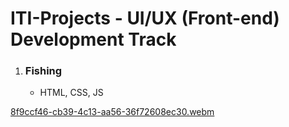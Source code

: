 # ITI-Projects - UI/UX (Front-end) Development Track

1. ### **Fishing**
   - HTML, CSS, JS

[8f9ccf46-cb39-4c13-aa56-36f72608ec30.webm](https://user-images.githubusercontent.com/69214737/191789882-9e8c8140-6a1b-4c63-b53e-954da5492ea4.webm)
